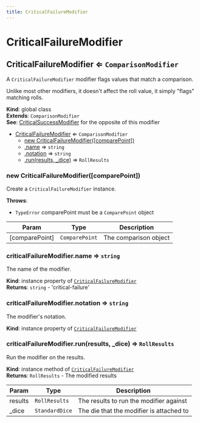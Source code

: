 ```yaml
---
title: CriticalFailureModifier
---
```


# CriticalFailureModifier

<a name="CriticalFailureModifier"></a>

## CriticalFailureModifier ⇐ <code>ComparisonModifier</code>
A `CriticalFailureModifier` modifier flags values that match a comparison.

Unlike most other modifiers, it doesn't affect the roll value, it simply "flags" matching rolls.

**Kind**: global class  
**Extends**: <code>ComparisonModifier</code>  
**See**: [CriticalSuccessModifier](CriticalSuccessModifier) for the opposite of this modifier  

* [CriticalFailureModifier](#CriticalFailureModifier) ⇐ <code>ComparisonModifier</code>
    * [new CriticalFailureModifier([comparePoint])](#new_CriticalFailureModifier_new)
    * [.name](#CriticalFailureModifier+name) ⇒ <code>string</code>
    * [.notation](#CriticalFailureModifier+notation) ⇒ <code>string</code>
    * [.run(results, _dice)](#CriticalFailureModifier+run) ⇒ <code>RollResults</code>

<a name="new_CriticalFailureModifier_new"></a>

### new CriticalFailureModifier([comparePoint])
Create a `CriticalFailureModifier` instance.

**Throws**:

- <code>TypeError</code> comparePoint must be a `ComparePoint` object


| Param | Type | Description |
| --- | --- | --- |
| [comparePoint] | <code>ComparePoint</code> | The comparison object |

<a name="CriticalFailureModifier+name"></a>

### criticalFailureModifier.name ⇒ <code>string</code>
The name of the modifier.

**Kind**: instance property of [<code>CriticalFailureModifier</code>](#CriticalFailureModifier)  
**Returns**: <code>string</code> - 'critical-failure'  
<a name="CriticalFailureModifier+notation"></a>

### criticalFailureModifier.notation ⇒ <code>string</code>
The modifier's notation.

**Kind**: instance property of [<code>CriticalFailureModifier</code>](#CriticalFailureModifier)  
<a name="CriticalFailureModifier+run"></a>

### criticalFailureModifier.run(results, _dice) ⇒ <code>RollResults</code>
Run the modifier on the results.

**Kind**: instance method of [<code>CriticalFailureModifier</code>](#CriticalFailureModifier)  
**Returns**: <code>RollResults</code> - The modified results  

| Param | Type | Description |
| --- | --- | --- |
| results | <code>RollResults</code> | The results to run the modifier against |
| _dice | <code>StandardDice</code> | The die that the modifier is attached to |

